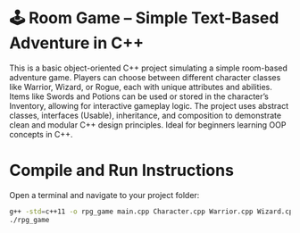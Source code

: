 # 🕹️ Room Game – Simple Text-Based Adventure in C++

This is a basic object-oriented C++ project simulating a simple room-based adventure game. Players can choose between different character classes like Warrior, Wizard, or Rogue, each with unique attributes and abilities. Items like Swords and Potions can be used or stored in the character’s Inventory, allowing for interactive gameplay logic. The project uses abstract classes, interfaces (Usable), inheritance, and composition to demonstrate clean and modular C++ design principles. Ideal for beginners learning OOP concepts in C++.

# Compile and Run Instructions 

Open a terminal and navigate to your project folder:

```bash
g++ -std=c++11 -o rpg_game main.cpp Character.cpp Warrior.cpp Wizard.cpp Rogue.cpp Inventory.cpp Item.cpp Potion.cpp Sword.cpp
./rpg_game  







